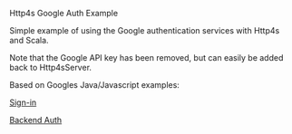Http4s Google Auth Example

Simple example of using the Google authentication services with Http4s and Scala.

Note that the Google API key has been removed, but can easily be added back to Http4sServer.

Based on Googles Java/Javascript examples:

[Sign-in](https://developers.google.com/identity/sign-in/web/sign-in)

[Backend Auth](https://developers.google.com/identity/sign-in/web/backend-auth)